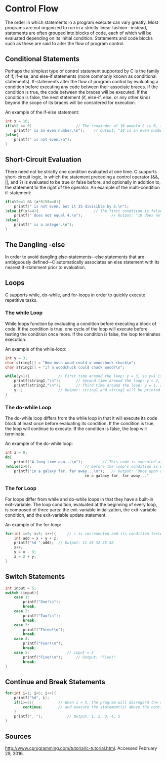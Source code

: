 # Control Flow

The order in which statements in a program execute can vary greatly. Most programs are not organized to run in a strictly linear fashion--instead, statements are often grouped into blocks of code, each of which will be evaluated depending on its initial condition. Statements and code blocks such as these are said to alter the flow of program control. 

## Conditional Statements

Perhaps the simplest type of control statement supported by C is the family of if, if-else, and else-if statements (more commonly known as conditional statements). If-statements alter the flow of program control by evaluating a condition before executing any code between their associate braces. If the condition is true, the code between the braces will be executed. If the condition is false, the next statement (if, else-if, else, or any other kind) beyond the scope of its braces will be considered for execution. 

An example of the if-else statement:

```c
int x = 10;
if(x%2 == 0) 					// The remainder of 10 modulo 2 is 0, thus the condition is true	
	printf(" is an even number.\n");	// Output: "10 is an even number."	
}else{
	printf(" is not even.\n");
}
```

## Short-Circuit Evaluation

There need not be strictly one condition evaluated at one time. C supports short-circuit logic, in which the statement preceding a control operator (&&, ||, and ?) is evaluated to be true or false before, and optionally in addition to, the statement to the right of the operator. An example of the multi-condition if-statement:

```c
if(x%2==1 && (x*6)%5==0){
	printf(" is not even, but it IS divisible by 5.\n");
}else if(x!=4){							// The first condition is false, but 10 != 4 is true
	printf(" does not equal 4.\n");				// Output: "10 does not equal 4."
}else{
	printf(" is a integer.\n");
}
```

## The Dangling -else

In order to avoid dangling else-statements--else statements that are ambiguously defined--C automatically associates an else statement with its nearest if-statement prior to evaluation. 

## Loops

C supports while, do-while, and for-loops in order to quickly execute repetitive tasks.

### The while Loop

While loops function by evaluating a condition before executing a block of code. If the condition is true, one cycle of the loop will execute before testing the condition once more. If the condition is false, the loop terminates execution.

An example of the while-loop:

```c
int y = 3;
char string1[] = "How much wood could a woodchuck chuck\n";
char string2[] = "if a woodchuck could chuck wood?\n";

while(y>1){				// First time around the loop: y = 3, so y>1 is true
	printf(string1,"\n");		// Second time around the loop: y = 2, so y>1 is true
	printf(string2,"\n");		// Third time around the loop: y = 1, so y>1 is false
	y--;				// Output: string1 and string2 will be printed twice
}
```

### The do-while Loop

The do-while loop differs from the while loop in that it will execute its code block at least once before evaluating its condition. If the condition is true, the loop will continue to execute. If the condition is false, the loop will terminate.

An example of the do-while loop:

```c
int z = 0;
do{
	printf("A long time ago...\n");			// This code is executed at least once
}while(z>0);						// before the loop's condition is evaluated
	printf("in a galaxy far, far away...\n");	// Output: "Once upon a time ago...
								    in a galaxy far, far away..."
```

### The for Loop

For loops differ from while and do-while loops in that they have a built-in exit-variable. The loop condition, evaluated at the beginning of every loop, is composed of three parts: the exit-variable initialization, the exit-variable condition, and the exit-variable update statement.

An example of the for-loop:

```c
for(int i=0; i<5; i++){		// i is incremented and its condition tested every time the loop executes
	int add = x + y + z;
	printf("%d ",add);	// Output: 11 29 32 35 38
	x++;
	y = x - 3;
	z = 2 + y;
}
```

## Switch Statements

```c
int input = 5;
switch (input){
	case 1:
		printf("One!\n");
		break;
	case 2:
		printf("Two!\n");
		break;
	case 3:
		printf("Three!\n");
		break;
	case 4:
		printf("Four!\n");
		break;
	case 5:					// input = 5
		printf("Five!\n");		// Output: "Five!"	 
		break;		
}
```

## Continue and Break Statements

```c
for(int i=1; i<6; i++){
	printf("%d", i);
	if(i>=5){			// When i = 5, the program will disregard the second print statement
		continue;		// and execute the statement(s) above the continue statement once more 
	}
	printf(", ");			// Output: 1, 2, 3, 4, 5
}
```

## Sources

http://www.cprogramming.com/tutorial/c-tutorial.html. Accessed February 29, 2016.
